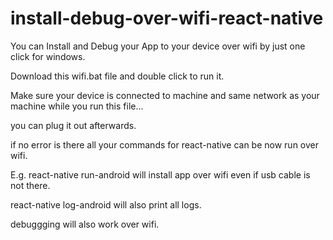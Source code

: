 # install-debug-over-wifi-react-native
You can Install and Debug your App to your device over wifi by just one click for windows.


Download this wifi.bat file and double click to run it.

Make sure your device is connected to machine and same network as your machine while you run this file...

you can plug it out afterwards.

if no error is there all your commands for react-native can be now run over wifi.

E.g. react-native run-android will install app over wifi even if usb cable is not there.

react-native log-android will also print all logs.

debuggging will also work over wifi.
